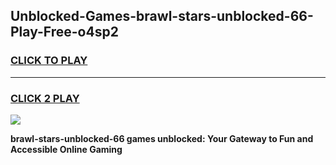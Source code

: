 
## Unblocked-Games-brawl-stars-unblocked-66-Play-Free-o4sp2
<h3>
<a href="https://premium76.site?title=brawl-stars-unblocked-66&ref=17A">CLICK TO PLAY</a></h3>
<hr>

<h3>
<a href="https://premium76.site?title=brawl-stars-unblocked-66&ref=17A">CLICK 2 PLAY</a>
  
</h3>

<a href="https://premium76.site?title=brawl-stars-unblocked-66&ref=17A"><img src="https://clearcache.store/games.png"></a>


**brawl-stars-unblocked-66 games unblocked: Your Gateway to Fun and Accessible Online Gaming**
